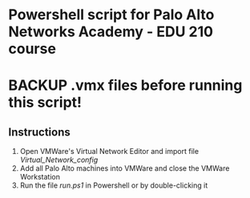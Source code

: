 # Powershell script for Palo Alto Networks Academy - EDU 210 course

# BACKUP .vmx files before running this script!

## Instructions

1. Open VMWare's Virtual Network Editor and import file *Virtual_Network_config*
2. Add all Palo Alto machines into VMWare and close the VMWare Workstation
3. Run the file *run.ps1* in Powershell or by double-clicking it
